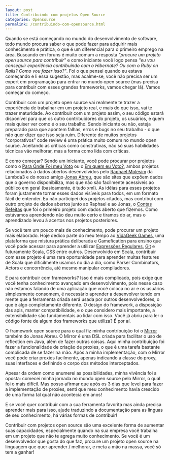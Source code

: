 ```yaml
---
layout: post
title: Contribuindo com projetos Open Source
categories: Opensource
permalink: /contribuindo-com-opensource.html
---
```


Quando se está começando no mundo do desenvolvimento de software, todo mundo procura saber o que pode fazer para adquirir mais conhecimento e prática, o que é um diferencial para o primeiro emprego na área. Buscando em fóruns é muito comum a resposta *"procure um projeto open source para contribuir"* e como iniciante você logo pensa *"eu vou conseguir experiência contribuindo com o Hibernate? Ou com o Ruby on Rails? Como vou fazer isso?"*. Foi o que pensei quando eu estava começando e li essa sugestão, mas acalme-se, você não precisa ser um expert em programação para entrar no mundo open source (mas precisa para contribuir com esses grandes frameworks, vamos chegar lá). Vamos começar do começo.

Contribuir com um projeto open source vai realmente te trazer a experiência de trabalhar em um projeto real, e mais do que isso, vai te trazer maturidade. Ao contribuir com um projeto assim, o seu código estará disponível para que os outro contribuidores do projeto, os usuários, e quem mais quiser ver como é o seu trabalho. Sendo iniciante ou não, esteja preparado para que apontem falhas, erros e bugs no seu trabalho - o que não quer dizer que isso seja ruim. Diferente de muitos projetos "corporativos" code review é uma prática muito comum no mundo open source. Aceitando as críticas como construtivas, não só suas habilidades técnicas vão melhorar, mas a forma como lida com críticas.

E como começar? Sendo um iniciante, você pode procurar por projetos como o [Para Onde Foi meu Voto][1] ou o [Em quem eu Voto?][2], ambos projetos relacionados à dados abertos desenvolvidos pelo [Raphael Molesim][3] da Lambda3 e do nosso amigo [Jonas Abreu][4], que são sites que expõem dados que o governo disponibiliza, mas que não são facilmente acessíveis ao público em geral (basicamente, é tudo xml). As idéias para esses projetos foram justamente tornar esses dados visíveis para todos, em um formato fácil de entender. Eu não participei dos projetos citados, mas contribuí com outro projeto de dados abertos junto ao Raphael e ao Jonas, o [Contas Refeitas][5] que foi o primeiro projeto com dados aberto que fizemos. Como estávamos aprendendo não deu muito certo e tiramos do ar, mas o aprendizado levou à acertos nos projetos posteriores.

Se você tem um pouco mais de conhecimento, pode procurar um projeto mais elaborado. Hoje dedico parte do meu tempo ao [VidaGeek Games][6], uma plataforma que mistura prática deliberada e Gamefication para ensino que você pode acessar para aprender a utilizar [Expressões Regulares][7], [Git][8] e futuramente Scala, CSS entre outros. Desenvolvido em Scala, contribuir com esse projeto é uma rara oportunidade para aprender muitas features de Scala que dificilmente usamos no dia a dia, como Parser Combinators, Actors e concorrência, até mesmo manipular compiladores.

E para contribuir com frameworks? Isso é mais complicado, pois exige que você tenha conhecimento avançado em desenvolvimento, pois nesse caso não estamos falando de uma aplicação que você coloca no ar e os usuários simplesmente consomem, é necessário aprender a desenvolver tendo em mente que a ferramenta criada será usada por outros desenvolvedores, o que é algo completamente diferente. O design do framework, a disposição das apis, manter compatibilidade, e o que considero mais importante, a extensibilidade são fundamentais ao lidar com isso. Você já abriu para ler o código fonte de algum dos frameworks que utiliza? É por aí.

O framework open source para o qual fiz minha contribuição foi o [Mirror][9] também do Jonas Abreu. O Mirror é uma DSL criada para facilitar o uso de reflection em Java, além de fazer outras coisas. Aqui minha contribuição foi fazer a funcionalidade de criação de proxies, o que é uma tarefa bastante complicada de se fazer na mão. Após a minha implementação, com o Mirror você pode criar proxies facilmente, apenas indicando a classe do proxy, suas interfaces e definindo o corpo dos métodos interceptados.

Apesar da ordem como enumerei as possibilidades, minha vivência foi a oposta: comecei minha jornada no mundo open source pelo Mirror, o qual foi o mais difícil. Mas posso afirmar que após os 3 dias que levei para fazer a implementação de proxies, senti que meu conhecimento havia crescido de uma forma tal qual não acontecia em anos!

E se você quer contribuir com a sua ferramenta favorita mas ainda precisa aprender mais para isso, ajude traduzindo a documentação para as linguas de seu conhecimento, há várias formas de contribuir!

Contribuir com projetos open source são uma excelente forma de aumentar suas capacidades, especialmente quando na sua empresa você trabalha em um projeto que não te agrega muito conhecimento. Se você é um desenvolvedor que gosta do que faz, procure um projeto open source na linguagem que quer aprender / melhorar, e meta a mão na massa, você só tem a ganhar!

[1]: http://paraondefoimeuvoto.com.br/
[2]: http://www.emquemeuvoto.com.br/
[3]: https://twitter.com/raphaelmolesim
[4]: https://twitter.com/jonasabreu
[5]: https://github.com/jonasabreu/contas-refeitas
[6]: http://games.vidageek.net/
[7]: http://games.vidageek.net/play/regex
[8]: http://games.vidageek.net/play/git
[9]: http://projetos.vidageek.net/mirror/mirror/

